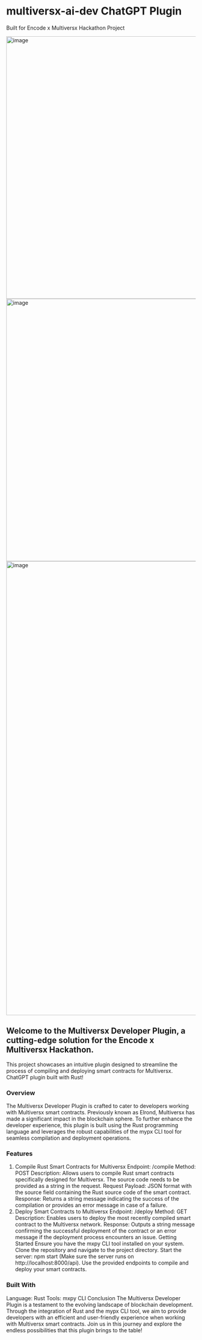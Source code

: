# multiversx-ai-dev ChatGPT Plugin

Built for Encode x Multiversx Hackathon Project

<img width="696" alt="image" src="https://github.com/Markeljan/multiversx-ai-dev/assets/12901349/80c617df-ef70-425f-87b5-49757b68ab1a">

<img width="696" alt="image" src="https://github.com/Markeljan/multiversx-ai-dev/assets/12901349/494e2b41-a22d-4591-90ab-fdef683093c0">

<img width="1204" alt="image" src="https://github.com/Markeljan/multiversx-ai-dev/assets/12901349/39bd6012-ce82-41f0-b7b4-dc71dac272a2">

## Welcome to the Multiversx Developer Plugin, a cutting-edge solution for the Encode x Multiversx Hackathon. 

This project showcases an intuitive plugin designed to streamline the process of compiling and deploying smart contracts for Multiversx.  ChatGPT plugin built with Rust!

### Overview

The Multiversx Developer Plugin is crafted to cater to developers working with Multiversx smart contracts. Previously known as Elrond, Multiversx has made a significant impact in the blockchain sphere. To further enhance the developer experience, this plugin is built using the Rust programming language and leverages the robust capabilities of the mypx CLI tool for seamless compilation and deployment operations.

### Features

1. Compile Rust Smart Contracts for Multiversx
Endpoint: /compile
Method: POST
Description: Allows users to compile Rust smart contracts specifically designed for Multiversx. The source code needs to be provided as a string in the request.
Request Payload: JSON format with the source field containing the Rust source code of the smart contract.
Response: Returns a string message indicating the success of the compilation or provides an error message in case of a failure.
2. Deploy Smart Contracts to Multiversx
Endpoint: /deploy
Method: GET
Description: Enables users to deploy the most recently compiled smart contract to the Multiversx network.
Response: Outputs a string message confirming the successful deployment of the contract or an error message if the deployment process encounters an issue.
Getting Started
Ensure you have the mxpy CLI tool installed on your system.
Clone the repository and navigate to the project directory.
Start the server: npm start (Make sure the server runs on http://localhost:8000/api).
Use the provided endpoints to compile and deploy your smart contracts.

### Built With
Language: Rust
Tools: mxpy CLI
Conclusion
The Multiversx Developer Plugin is a testament to the evolving landscape of blockchain development. Through the integration of Rust and the mypx CLI tool, we aim to provide developers with an efficient and user-friendly experience when working with Multiversx smart contracts. Join us in this journey and explore the endless possibilities that this plugin brings to the table!

